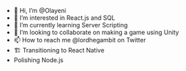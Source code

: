 - 👋 Hi, I’m @Olayeni
- 👀 I’m interested in React.js and SQL
- 🌱 I’m currently learning Server Scripting
- 💞️ I’m looking to collaborate on making a game using Unity 
- 📫 How to reach me @lordhegambit on Twitter 
- 🏗️ Transitioning to React Native 
- Polishing Node.js

<!---
Olamixx/Olamixx is a ✨ special ✨ repository because its `README.md` (this file) appears on your GitHub profile.
You can click the Preview link to take a look at your changes.
--->
